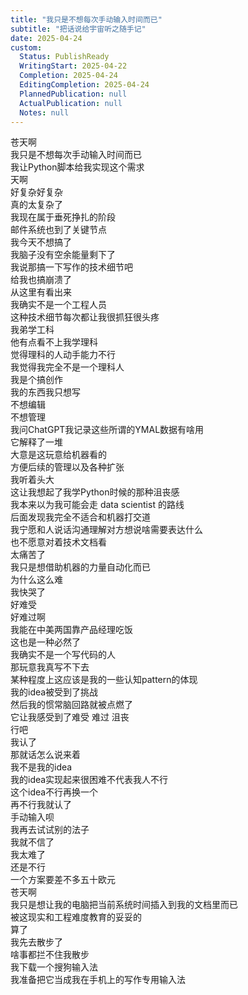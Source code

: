 ```yaml
---      
title: "我只是不想每次手动输入时间而已"      
subtitle: "把话说给宇宙听之随手记"      
date: 2025-04-24      
custom:      
  Status: PublishReady      
  WritingStart: 2025-04-22      
  Completion: 2025-04-24      
  EditingCompletion: 2025-04-24      
  PlannedPublication: null      
  ActualPublication: null      
  Notes: null      
---          
```

苍天啊        
我只是不想每次手动输入时间而已          
我让Python脚本给我实现这个需求        
天啊        
好复杂好复杂          
真的太复杂了        
我现在属于垂死挣扎的阶段          
邮件系统也到了关键节点        
我今天不想搞了        
我脑子没有空余能量剩下了        
我说那搞一下写作的技术细节吧        
给我也搞崩溃了          
从这里有看出来        
我确实不是一个工程人员        
这种技术细节每次都让我很抓狂很头疼          
我弟学工科        
他有点看不上我学理科        
觉得理科的人动手能力不行        
我觉得我完全不是一个理科人        
我是个搞创作        
我的东西我只想写        
不想编辑        
不想管理          
我问ChatGPT我记录这些所谓的YMAL数据有啥用        
它解释了一堆        
大意是这玩意给机器看的        
方便后续的管理以及各种扩张        
我听着头大          
这让我想起了我学Python时候的那种沮丧感        
我本来以为我可能会走 data scientist 的路线        
后面发现我完全不适合和机器打交道        
我宁愿和人说话沟通理解对方想说啥需要表达什么        
也不愿意对着技术文档看        
太痛苦了          
我只是想借助机器的力量自动化而已        
为什么这么难        
我快哭了        
好难受        
好难过啊          
我能在中美两国靠产品经理吃饭        
这也是一种必然了        
我确实不是一个写代码的人        
那玩意我真写不下去          
某种程度上这应该是我的一些认知pattern的体现        
我的idea被受到了挑战        
然后我的惯常脑回路就被点燃了        
它让我感受到了难受 难过 沮丧           
行吧        
我认了        
那就话怎么说来着        
我不是我的idea        
我的idea实现起来很困难不代表我人不行        
这个idea不行再换一个        
再不行我就认了        
手动输入呗          
我再去试试别的法子        
我就不信了          
我太难了        
还是不行        
一个方案要差不多五十欧元        
苍天啊        
我只是想让我的电脑把当前系统时间插入到我的文档里而已        
被这现实和工程难度教育的妥妥的          
算了        
我先去散步了        
啥事都拦不住我散步          
我下载一个搜狗输入法        
我准备把它当成我在手机上的写作专用输入法          
      